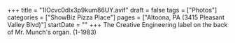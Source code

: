 +++
title = "1IOcvc0dlx3p9kum86UY.avif"
draft = false
tags = ["Photos"]
categories = ["ShowBiz Pizza Place"]
pages = ["Altoona, PA (3415 Pleasant Valley Blvd)"]
startDate = ""
+++
The Creative Engineering label on the back of Mr. Munch's organ. (1-1983)
